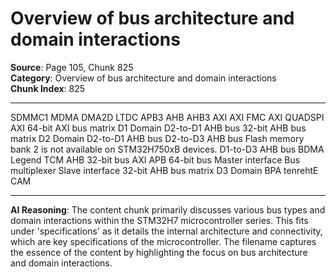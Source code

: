 # Overview of bus architecture and domain interactions

**Source**: Page 105, Chunk 825  
**Category**: Overview of bus architecture and domain interactions  
**Chunk Index**: 825

---

SDMMC1 MDMA DMA2D LTDC
APB3
AHB
AHB3
AXI
AXI FMC
AXI
QUADSPI
AXI
64-bit AXI bus matrix
D1 Domain
D2-to-D1 AHB bus
32-bit AHB bus matrix
D2 Domain
D2-to-D1 AHB bus
D2-to-D3 AHB bus
Flash memory bank 2 is not available on STM32H750xB devices. D1-to-D3 AHB bus
BDMA
Legend
TCM AHB
32-bit bus AXI APB
64-bit bus Master interface
Bus multiplexer Slave interface
32-bit AHB bus matrix
D3 Domain
BPA
tenrehtE
CAM

---

**AI Reasoning**: The content chunk primarily discusses various bus types and domain interactions within the STM32H7 microcontroller series. This fits under 'specifications' as it details the internal architecture and connectivity, which are key specifications of the microcontroller. The filename captures the essence of the content by highlighting the focus on bus architecture and domain interactions.
